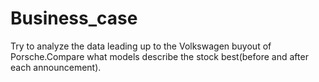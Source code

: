 # Business_case

Try to analyze the data leading up to the Volkswagen buyout of Porsche.Compare what models describe the stock best(before and after each announcement).
